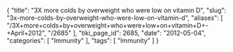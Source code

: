 {
    "title": "3X more colds by overweight who were low on vitamin D",
    "slug": "3x-more-colds-by-overweight-who-were-low-on-vitamin-d",
    "aliases": [
        "/3X+more+colds+by+overweight+who+were+low+on+vitamin+D+-+April+2012",
        "/2685"
    ],
    "tiki_page_id": 2685,
    "date": "2012-05-04",
    "categories": [
        "Immunity"
    ],
    "tags": [
        "Immunity"
    ]
}